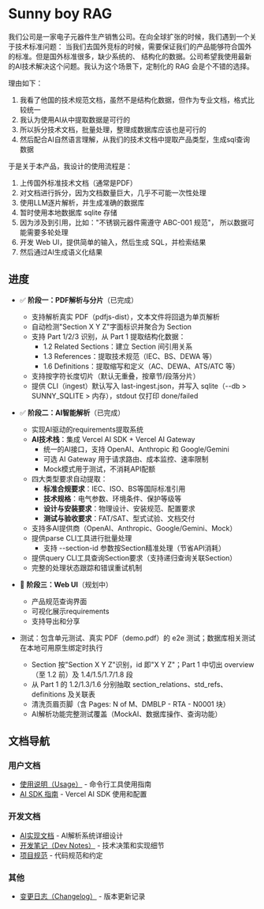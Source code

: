 Sunny boy RAG
=====

我们公司是一家电子元器件生产销售公司。在向全球扩张的时候，我们遇到一个关于技术标准问题：
当我们去国外竞标的时候，需要保证我们的产品能够符合国外的标准。但是国外标准很多，缺少系统的、
结构化的数据。公司希望我使用最新的AI技术解决这个问题。我认为这个场景下，定制化的 RAG
会是个不错的选择。

理由如下：

1. 我看了他国的技术规范文档，虽然不是结构化数据，但作为专业文档，格式比较统一
2. 我认为使用AI从中提取数据是可行的
3. 所以拆分技术文档，批量处理，整理成数据库应该也是可行的
4. 然后配合AI自然语言理解，从我们的技术文档中提取产品类型，生成sql查询数据

于是关于本产品，我设计的使用流程是：

1. 上传国外标准技术文档（通常是PDF）
2. 对文档进行拆分，因为文档数量巨大，几乎不可能一次性处理
3. 使用LLM逐片解析，并生成准确的数据库
4. 暂时使用本地数据库 sqlite 存储
5. 因为涉及到引用，比如："不锈钢元器件需遵守 ABC-001 规范"，
   所以数据可能需要多轮处理
6. 开发 Web UI，提供简单的输入，然后生成 SQL，并检索结果
7. 然后通过AI生成语义化结果

进度
---

- ✅ **阶段一：PDF解析与分片**（已完成）
  - 支持解析真实 PDF（pdfjs-dist），文本文件将回退为单页解析
  - 自动检测"Section X Y Z"字面标识并聚合为 Section
  - 支持 Part 1/2/3 识别，从 Part 1 提取结构化数据：
    - 1.2 Related Sections：建立 Section 间引用关系
    - 1.3 References：提取技术规范（IEC、BS、DEWA 等）
    - 1.6 Definitions：提取缩写和定义（AC、DEWA、ATS/ATC 等）
  - 支持按字符长度切片（默认无重叠，按章节/段落分片）
  - 提供 CLI（ingest）默认写入 last-ingest.json，并写入 sqlite（--db > SUNNY_SQLITE > 内存），stdout 仅打印 done/failed
  
- ✅ **阶段二：AI智能解析**（已完成）
  - 实现AI驱动的requirements提取系统
  - **AI技术栈**：集成 Vercel AI SDK + Vercel AI Gateway
    - 统一的AI接口，支持 OpenAI、Anthropic 和 Google/Gemini
    - 可选 AI Gateway 用于请求路由、成本监控、速率限制
    - Mock模式用于测试，不消耗API配额
  - 四大类型要求自动提取：
    - **标准合规要求**：IEC、ISO、BS等国际标准引用
    - **技术规格**：电气参数、环境条件、保护等级等
    - **设计与安装要求**：物理设计、安装规范、配置要求
    - **测试与验收要求**：FAT/SAT、型式试验、文档交付
  - 支持多AI提供商（OpenAI、Anthropic、Google/Gemini、Mock）
  - 提供parse CLI工具进行批量处理
    - 支持 --section-id 参数按Section精准处理（节省API消耗）
  - 提供query CLI工具查询Section要求（支持递归查询关联Section）
  - 完整的处理状态跟踪和错误重试机制
  
- 🚧 **阶段三：Web UI**（规划中）
  - 产品规范查询界面
  - 可视化展示requirements
  - 支持导出和分享

- 测试：包含单元测试、真实 PDF（demo.pdf）的 e2e 测试；数据库相关测试在本地可用原生绑定时执行
  - Section 按"Section X Y Z"识别，id 即"X Y Z"；Part 1 中切出 overview（至 1.2 前）及 1.4/1.5/1.7/1.8 段
  - 从 Part 1 的 1.2/1.3/1.6 分别抽取 section_relations、std_refs、definitions 及关联表
  - 清洗页眉页脚（含 Pages: N of M、DMBLP - RTA - N0001 块）
  - AI解析功能完整测试覆盖（MockAI、数据库操作、查询功能）



文档导航
---

### 用户文档
- [使用说明（Usage）](docs/usage.md) - 命令行工具使用指南
- [AI SDK 指南](docs/ai-sdk-guide.md) - Vercel AI SDK 使用和配置

### 开发文档
- [AI实现文档](docs/ai-implementation.md) - AI解析系统详细设计
- [开发笔记（Dev Notes）](docs/dev-notes.md) - 技术决策和实现细节
- [项目规范](.github/copilot-instructions.md) - 代码规范和约定

### 其他
- [变更日志（Changelog）](CHANGELOG.md) - 版本更新记录

